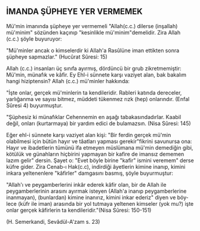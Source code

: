 ## İMANDA ŞÜPHEYE YER VERMEMEK

Mü'min imanında şüpheye yer vermemeli "Allah(c.c.) dilerse (inşallah) mü'minim" sözünden kaçınıp "kesinlikle mü'minim"demelidir. Zira Allah (c.c.) şöyle buyuruyor:

"Mü'minler ancak o kimselerdir ki Allah'a Rasûlüne iman ettikten sonra şüpheye sapmazlar." (Hucûrat Sûresi: 15)

Allah (c.c.) insanları üç sınıfa ayırmış, dördüncü bir grub zikretmemiştir: Mü'min, münafık ve kâfir. Ey Ehl-i sünnete karşı vaziyet alan, bak bakalım hangi hizipten­sin? Allah (c.c.) mü'minler hakkında:

"İşte onlar, gerçek mü'minlerin ta kendileridir. Rableri katında dereceler, yarlığanma ve sayısı bitmez, müd­deti tükenmez rızk (hep) onlarındır. (Enfal Sûresi 4) bu­yurmuştur.

"Şüphesiz ki münafıklar Cehennemin en aşağı tabakasındadırlar. Kaabil değil, onları (kurtarmaya) bir yar­dım edici de bulamazsın. (Nisa Sûresi: 145)

Eğer ehl-i sünnete karşı vaziyet alan kişi: "Bir ferdin gerçek mü'min olabilmesi için bütün hayır ve tâatları yapması gerekir"fikrini savunursa ona: Hayır ve iba­detlerin tümünü ifa etmeyen müslümana mü'min deme­diğin gibi, kötülük ve günahların hiçbirini yapmayan bir kafire de imansız dememen lazım gelir" dersin. Şayet o: "Evet böyle birine "kafir" ismini veremem" derse küfre gider. Zira Cenab-ı Hak(c.c), indirdiği âyetlerin kimine inanıp, kimini inkara yeltenenlere "kâfirler" damgasını basmış, şöyle buyurmuştur:

"Allah'ı ve peygamberlerini inkâr ederek kâfir olan, bir de Allah ile peygamberlerinin arasını ayırmak isteyen (Allah'a inanıp peygamberlerine inanmayan), (bunlar­dan) kimine inanırız, kimini inkar ederiz" diyen ve böy­lece (küfr ile iman) arasında bir yol tutmaya yeltenen kimseler (yok mu?) işte onlar gerçek kâfirlerin ta kendileridir."(Nisa Sûresi: 150-151)

(H. Semerkandi, Sevâdül-A'zam s. 23)
